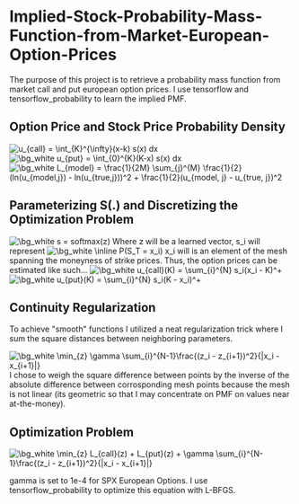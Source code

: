# Implied-Stock-Probability-Mass-Function-from-Market-European-Option-Prices
The purpose of this project is to retrieve a probability mass function from market call and put european option prices.  I use tensorflow and tensorflow_probability to learn the implied PMF.

## Option Price and Stock Price Probability Density
<img src="https://latex.codecogs.com/png.image?\bg_white&space;u_{call}(K)&space;=&space;\int_{K}^{\infty}(x-K)&space;s(x)&space;dx&space;" title="u_{call} = \int_{K}^{\infty}(x-k) s(x) dx " />
<img src="https://latex.codecogs.com/png.image?\dpi{110}&space;\bg_white&space;u_{put}(K)&space;=&space;\int_{0}^{K}(K-x)&space;s(x)&space;dx&space;" title="\bg_white u_{put} = \int_{0}^{K}(K-x) s(x) dx " />
<img src="https://latex.codecogs.com/png.image?\dpi{110}&space;\bg_white&space;L_{model}&space;=&space;\frac{1}{2M}&space;\sum_{j}^{M}&space;\frac{1}{2}(ln(u_{model,j})&space;-&space;ln(u_{true,j}))^2&space;&plus;&space;\frac{1}{2}(u_{model,&space;j}&space;-&space;u_{true,&space;j})^2" title="\bg_white L_{model} = \frac{1}{2M} \sum_{j}^{M} \frac{1}{2}(ln(u_{model,j}) - ln(u_{true,j}))^2 + \frac{1}{2}(u_{model, j} - u_{true, j})^2" />

## Parameterizing S(.) and Discretizing the Optimization Problem
<img src="https://latex.codecogs.com/png.image?\dpi{110}&space;\bg_white&space;s&space;=&space;softmax(z)" title="\bg_white s = softmax(z)" />
Where z will be a learned vector, s_i will represent <img src="https://latex.codecogs.com/png.image?\dpi{110}&space;\bg_white&space;\inline&space;P(S_T&space;=&space;x_i)" title="\bg_white \inline P(S_T = x_i)" /> x_i will is an element of the mesh spanning the moneyness of strike prices. Thus, the option prices can be estimated like such...
<img src="https://latex.codecogs.com/png.image?\dpi{110}&space;\bg_white&space;u_{call}(K)&space;=&space;\sum_{i}^{N}&space;s_i(x_i&space;-&space;K)^&plus;&space;" title="\bg_white u_{call}(K) = \sum_{i}^{N} s_i(x_i - K)^+ " />
<img src="https://latex.codecogs.com/png.image?\dpi{110}&space;\bg_white&space;u_{put}(K)&space;=&space;\sum_{i}^{N}&space;s_i(K&space;-&space;x_i)^&plus;&space;" title="\bg_white u_{put}(K) = \sum_{i}^{N} s_i(K - x_i)^+ " />

## Continuity Regularization
To achieve "smooth" functions I utilized a neat regularization trick where I sum the square distances between neighboring parameters.

<img src="https://latex.codecogs.com/png.image?\dpi{110}&space;\bg_white&space;\min_{z}&space;\gamma&space;\sum_{i}^{N-1}\frac{(z_i&space;-&space;z_{i&plus;1})^2}{|x_i&space;-&space;x_{i&plus;1}|}" title="\bg_white \min_{z} \gamma \sum_{i}^{N-1}\frac{(z_i - z_{i+1})^2}{|x_i - x_{i+1}|}" />
I chose to weigh the square difference between points by the inverse of the absolute difference between corrosponding mesh points because the mesh is not linear (its geometric so that I may concentrate on PMF on values near at-the-money).

## Optimization Problem
<img src="https://latex.codecogs.com/png.image?\dpi{110}&space;\bg_white&space;\min_{z}&space;L_{call}(z)&space;&plus;&space;L_{put}(z)&space;&plus;&space;\gamma&space;\sum_{i}^{N-1}\frac{(z_i&space;-&space;z_{i&plus;1})^2}{|x_i&space;-&space;x_{i&plus;1}|}" title="\bg_white \min_{z} L_{call}(z) + L_{put}(z) + \gamma \sum_{i}^{N-1}\frac{(z_i - z_{i+1})^2}{|x_i - x_{i+1}|}" />

gamma is set to 1e-4 for SPX European Options. I use tensorflow_probability to optimize this equation with L-BFGS.
